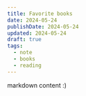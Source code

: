 ```yaml
---
title: Favorite books
date: 2024-05-24
publishDate: 2024-05-24
updated: 2024-05-24
draft: true
tags:
  - note
  - books
  - reading
---
```

 
markdown content :)